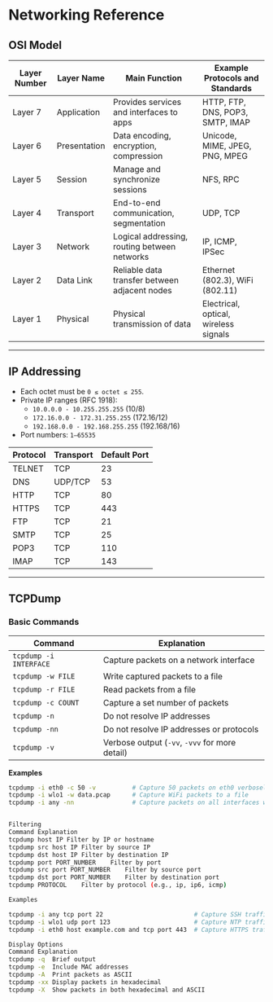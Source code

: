 # Networking Reference

## OSI Model

| Layer Number | Layer Name         | Main Function                                 | Example Protocols and Standards           |
|--------------|------------------|-----------------------------------------------|------------------------------------------|
| Layer 7      | Application       | Provides services and interfaces to apps    | HTTP, FTP, DNS, POP3, SMTP, IMAP        |
| Layer 6      | Presentation      | Data encoding, encryption, compression       | Unicode, MIME, JPEG, PNG, MPEG           |
| Layer 5      | Session           | Manage and synchronize sessions              | NFS, RPC                                 |
| Layer 4      | Transport         | End-to-end communication, segmentation      | UDP, TCP                                 |
| Layer 3      | Network           | Logical addressing, routing between networks| IP, ICMP, IPSec                          |
| Layer 2      | Data Link         | Reliable data transfer between adjacent nodes| Ethernet (802.3), WiFi (802.11)         |
| Layer 1      | Physical          | Physical transmission of data                | Electrical, optical, wireless signals   |

---

## IP Addressing
- Each octet must be `0 ≤ octet ≤ 255`.  
- Private IP ranges (RFC 1918):
  - `10.0.0.0 - 10.255.255.255` (10/8)  
  - `172.16.0.0 - 172.31.255.255` (172.16/12)  
  - `192.168.0.0 - 192.168.255.255` (192.168/16)  
- Port numbers: `1–65535`

| Protocol | Transport | Default Port |
|----------|-----------|--------------|
| TELNET   | TCP       | 23           |
| DNS      | UDP/TCP   | 53           |
| HTTP     | TCP       | 80           |
| HTTPS    | TCP       | 443          |
| FTP      | TCP       | 21           |
| SMTP     | TCP       | 25           |
| POP3     | TCP       | 110          |
| IMAP     | TCP       | 143          |

---

## TCPDump

### Basic Commands
| Command                     | Explanation                                        |
|------------------------------|---------------------------------------------------|
| `tcpdump -i INTERFACE`       | Capture packets on a network interface           |
| `tcpdump -w FILE`            | Write captured packets to a file                 |
| `tcpdump -r FILE`            | Read packets from a file                          |
| `tcpdump -c COUNT`           | Capture a set number of packets                  |
| `tcpdump -n`                 | Do not resolve IP addresses                       |
| `tcpdump -nn`                | Do not resolve IP addresses or protocols         |
| `tcpdump -v`                 | Verbose output (`-vv`, `-vvv` for more detail)  |

**Examples**
```bash
tcpdump -i eth0 -c 50 -v          # Capture 50 packets on eth0 verbosely
tcpdump -i wlo1 -w data.pcap      # Capture WiFi packets to a file
tcpdump -i any -nn                # Capture packets on all interfaces without resolving names


Filtering
Command	Explanation
tcpdump host IP	Filter by IP or hostname
tcpdump src host IP	Filter by source IP
tcpdump dst host IP	Filter by destination IP
tcpdump port PORT_NUMBER	Filter by port
tcpdump src port PORT_NUMBER	Filter by source port
tcpdump dst port PORT_NUMBER	Filter by destination port
tcpdump PROTOCOL	Filter by protocol (e.g., ip, ip6, icmp)

Examples

tcpdump -i any tcp port 22                         # Capture SSH traffic
tcpdump -i wlo1 udp port 123                       # Capture NTP traffic
tcpdump -i eth0 host example.com and tcp port 443  # Capture HTTPS traffic for example.com

Display Options
Command	Explanation
tcpdump -q	Brief output
tcpdump -e	Include MAC addresses
tcpdump -A	Print packets as ASCII
tcpdump -xx	Display packets in hexadecimal
tcpdump -X	Show packets in both hexadecimal and ASCII
